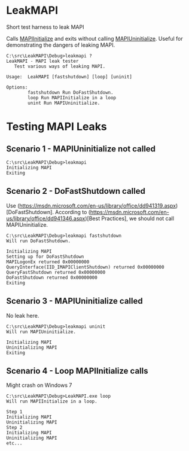 # LeakMAPI
Short test harness to leak MAPI

Calls [MAPIInitialize](https://msdn.microsoft.com/en-us/library/office/cc842343.aspx) and exits without calling [MAPIUninitialize](https://msdn.microsoft.com/en-us/library/office/cc765647.aspx). Useful for demonstrating the dangers of leaking MAPI.

```
C:\src\LeakMAPI\Debug>leakmapi ?
LeakMAPI - MAPI leak tester
   Test various ways of leaking MAPI.

Usage:  LeakMAPI [fastshutdown] [loop] [uninit]

Options:
        fastshutdown Run DoFastShutdown.
        loop Run MAPIInitialize in a loop
        unint Run MAPIUninitialize.
```

# Testing MAPI Leaks
## Scenario 1 - MAPIUninitialize not called
```
C:\src\LeakMAPI\Debug>leakmapi
Initializing MAPI
Exiting
```

## Scenario 2 - DoFastShutdown called
Use (https://msdn.microsoft.com/en-us/library/office/dd941319.aspx)[DoFastShutdown]. According to (https://msdn.microsoft.com/en-us/library/office/dd941346.aspx)[Best Practices], we should not call MAPIUninitialize.
```
C:\src\LeakMAPI\Debug>leakmapi fastshutdown
Will run DoFastShutdown.

Initializing MAPI
Setting up for DoFastShutdown
MAPILogonEx returned 0x00000000
QueryInterface(IID_IMAPIClientShutdown) returned 0x00000000
QueryFastShutdown returned 0x00000000
DoFastShutdown returned 0x00000000
Exiting
```

## Scenario 3 - MAPIUninitialize called
No leak here.
```
C:\src\LeakMAPI\Debug>leakmapi uninit
Will run MAPIUninitialize.

Initializing MAPI
Uninitializing MAPI
Exiting
```

## Scenario 4 - Loop MAPIInitialize calls
Might crash on Windows 7
```
C:\src\LeakMAPI\Debug>LeakMAPI.exe loop
Will run MAPIInitialize in a loop.

Step 1
Initializing MAPI
Uninitializing MAPI
Step 2
Initializing MAPI
Uninitializing MAPI
etc...
```
